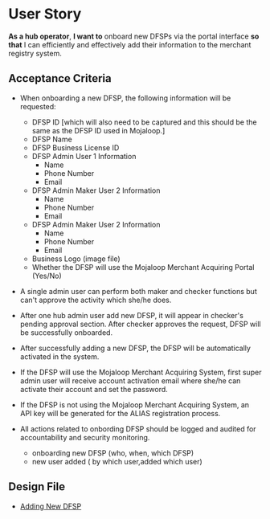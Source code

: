 # User Story

**As a hub operator**, **I want to** onboard new DFSPs via the portal interface **so that** I can efficiently and effectively add their information to the merchant registry system.

## Acceptance Criteria

- When onboarding a new DFSP, the following information will be requested:
  - DFSP ID [which will also need to be captured and this should be the same as the DFSP ID used in Mojaloop.]
  - DFSP Name
  - DFSP Business License ID
  - DFSP Admin User 1 Information
    - Name
    - Phone Number
    - Email
  - DFSP Admin Maker User 2 Information
    - Name
    - Phone Number
    - Email
  - DFSP Admin Maker User 2 Information
    - Name
    - Phone Number
    - Email
  - Business Logo (image file)
  - Whether the DFSP will use the Mojaloop Merchant Acquiring Portal (Yes/No)
- A single admin user can perform both maker and checker functions but can't approve the activity which she/he does. 

- After one hub admin user add new DFSP, it will appear in checker's pending approval section. After checker approves the request, DFSP will be successfully onboarded. 

- After successfully adding a new DFSP, the DFSP will be automatically activated in the system.
- If the DFSP will use the Mojaloop Merchant Acquiring System, first super admin user will receive account activation email where she/he can activate their account and set the password.
- If the DFSP is not using the Mojaloop Merchant Acquiring System, an API key will be generated for the ALIAS registration process.

- All actions related to onbording DFSP should be logged and audited for accountability and security monitoring.
  - onboarding new DFSP (who, when, which DFSP)
  - new user added ( by which user,added which user)

## Design File
* [Adding New DFSP](https://www.figma.com/proto/sEFusJJ4pQedgXvfRixE7b/Merchant-Registry-Prototype?page-id=3813%3A7463&type=design&node-id=3813-8029&viewport=448%2C-248%2C0.3&t=fWGudwyGAVnciDsB-1&scaling=scale-down&starting-point-node-id=3813%3A8029&show-proto-sidebar=1&mode=design)